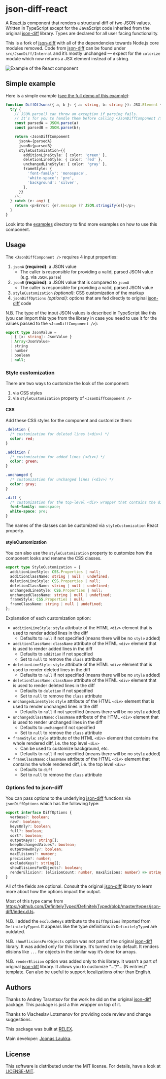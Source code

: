 # json-diff-react

A [React.js] component that renders a structural diff of two JSON values. Written in TypeScript
except for the JavaScript code inherited from the original [json-diff] library.
Types are declared for all user facing functionality.

This is a fork of [json-diff] with all of the dependencies towards Node.js core modules removed.
Code from [json-diff] can be found under `src/JsonDiff/Internal` and it’s mostly unchanged — expect
for the `colorize` module which now returns a JSX element instead of a string.

![Example of the React component](example.png)

## Simple example

Here is a simple example ([see the full demo of this example](examples/example-02.html)):

``` typescript
function DiffOfJsons({ a, b }: { a: string, b: string }): JSX.Element {
  try {
    // JSON.parse() can throw an exception if parsing fails.
    // It’s for you to handle them before calling <JsonDiffComponent />.
    const parsedA = JSON.parse(a)
    const parsedB = JSON.parse(b);

    return <JsonDiffComponent
      jsonA={parsedA}
      jsonB={parsedB}
      styleCustomization={{
        additionLineStyle: { color: 'green' },
        deletionLineStyle: { color: 'red' },
        unchangedLineStyle: { color: 'gray' },
        frameStyle: {
          'font-family': 'monospace',
          'white-space': 'pre',
          'background': 'silver',
        },
      }}
    />;
  } catch (e: any) {
    return <p>Error: {e?.message ?? JSON.stringify(e)}</p>;
  }
}
```

Look into the [examples](examples) directory to find more examples on how to use this component.

## Usage

The `<JsonDiffComponent />` requires 4 input properties:

1. `jsonA` **(required)**: a JSON value
   - The caller is responsible for providing a valid, parsed JSON value (e.g. via `JSON.parse`)
2. `jsonB` **(required)**: a JSON value that is compared to `jsonA`
   - The caller is responsible for providing a valid, parsed JSON value
3. `styleCustomization` *(optional)*: CSS customization of the markup
4. `jsonDiffOptions` *(optional)*: options that are fed directly to original [json-diff] code

N.B. The type of the input JSON values is described in TypeScript like this (you can import this
type from the library in case you need to use it for the values passed to the
`<JsonDiffComponent />`):

``` typescript
export type JsonValue =
  | { [x: string]: JsonValue }
  | Array<JsonValue>
  | string
  | number
  | boolean
  | null;
```

### Style customization

There are two ways to customize the look of the component:

1. via CSS styles
2. via `styleCustomization` property of `<JsonDiffComponent />`

#### CSS

Add these CSS styles for the component and customize them:

``` css
.deletion {
  /* customization for deleted lines (<div>) */
  color: red;
}

.addition {
  /* customization for added lines (<div>) */
  color: green;
}

.unchanged {
  /* customization for unchanged lines (<div>) */
  color: gray;
}

.diff {
  /* customization for the top-level <div> wrapper that contains the diff */
  font-family: monospace;
  white-space: pre;
}
```

The names of the classes can be customized via `styleCustomization` React property.

#### styleCustomization

You can also use the `styleCustomization` property to customize how the
component looks and rename the CSS classes.

``` typescript
export type StyleCustomization = {
  additionLineStyle: CSS.Properties | null;
  additionClassName: string | null | undefined;
  deletionLineStyle: CSS.Properties | null;
  deletionClassName: string | null | undefined;
  unchangedLineStyle: CSS.Properties | null;
  unchangedClassName: string | null | undefined;
  frameStyle: CSS.Properties | null;
  frameClassName: string | null | undefined;
};
```

Explanation of each customization option:

* `additionLineStyle`: `style` attribute of the HTML `<div>` element that is
  used to render added lines in the diff
  * Defaults to `null` if not specified (means there will be no `style` added)
* `additionClassName`: `className` attribute of the HTML `<div>` element that
  is used to render added lines in the diff
  * Defaults to `addition` if not specified
  * Set to `null` to remove the `class` attribute
* `deletionLineStyle`: `style` attribute of the HTML `<div>` element that is
  used to render deleted lines in the diff
  * Defaults to `null` if not specified (means there will be no `style` added)
* `deletionClassName`: `className` attribute of the HTML `<div>` element that
  is used to render deleted lines in the diff
  * Defaults to `deletion` if not specified
  * Set to `null` to remove the `class` attribute
* `unchangedLineStyle`: `style` attribute of the HTML `<div>` element that is
  used to render unchanged lines in the diff
  * Defaults to `null` if not specified (means there will be no `style` added)
* `unchangedClassName`: `className` attribute of the HTML `<div>` element that
  is used to render unchanged lines in the diff
  * Defaults to `unchanged` if not specified
  * Set to `null` to remove the `class` attribute
* `frameStyle`: `style` attribute of the HTML `<div>` element that contains the
  whole rendered diff, i.e. the top level `<div>`
  * Can be used to customize background, etc.
  * Defaults to `null` if not specified (means there will be no `style` added)
* `frameClassName`: `className` attribute of the HTML `<div>` element that
  contains the whole rendered diff, i.e. the top level `<div>`
  * Defaults to `diff`
  * Set to `null` to remove the `class` attribute


### Options fed to json-diff

You can pass options to the underlying [json-diff] functions via
`jsonDiffOptions` which has the following type:

``` typescript
export interface DiffOptions {
  verbose?: boolean;
  raw?: boolean;
  keysOnly?: boolean;
  full?: boolean;
  sort?: boolean;
  outputKeys?: string[];
  keepUnchangedValues?: boolean;
  outputNewOnly?: boolean;
  maxElisions?: number;
  precision?: number;
  excludeKeys?: string[];
  showElisionsForObjects?: boolean;
  renderElision?: (elisionCount: number, maxElisions: number) => string | string[];
}
```

All of the fields are optional. Consult the original [json-diff] library to
learn more about how the options impact the output.

Most of this type came from
https://github.com/DefinitelyTyped/DefinitelyTyped/blob/master/types/json-diff/index.d.ts.

N.B. I added the `excludeKeys` attribute to the `DiffOptions` imported from
`DefinitelyTyped`. It appears like the type definitions in `DefinitelyTyped`
are outdated.

N.B. `showElisionsForObjects` option was not part of the original [json-diff] library.
It was added only for this library. It’s turned on by default.
It renders elisions like `...` for objects in the similar way it’s done for arrays.

N.B. `renderElision` option was added only to this library.
It wasn’t a part of original [json-diff] library.
It allows you to customize “...”/“... (N entries)” template.
Can also be useful to support localizations other than English.

## Authors

Thanks to Andrey Tarantsov for the work he did on the original [json-diff] package.
This package is just a thin wrapper on top of it.

Thanks to Viacheslav Lotsmanov for providing code review and change suggestions.

This package was built at [RELEX](https://www.relexsolutions.com/).

Main developer: [Joonas Laukka](https://github.com/skyvier).

## License

This software is distributed under the MIT license.
For details, have a look at [LICENSE-MIT](LICENSE-MIT).

[json-diff]: https://github.com/andreyvit/json-diff
[React.js]: https://reactjs.org
